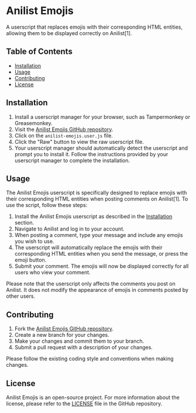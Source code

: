 # Anilist Emojis

A userscript that replaces emojis with their corresponding HTML entities, allowing them to be displayed correctly on Anilist[1].

## Table of Contents

- [Installation](#installation)
- [Usage](#usage)
- [Contributing](#contributing)
- [License](#license)

## Installation

1. Install a userscript manager for your browser, such as Tampermonkey or Greasemonkey.
2. Visit the [Anilist Emojis GitHub repository](https://github.com/Mistaf/anilist-emojis).
3. Click on the `anilist-emojis.user.js` file.
4. Click the "Raw" button to view the raw userscript file.
5. Your userscript manager should automatically detect the userscript and prompt you to install it. Follow the instructions provided by your userscript manager to complete the installation.

## Usage

The Anilist Emojis userscript is specifically designed to replace emojis with their corresponding HTML entities when posting comments on Anilist[1]. To use the script, follow these steps:

1. Install the Anilist Emojis userscript as described in the [Installation](#installation) section.
2. Navigate to Anilist and log in to your account.
3. When posting a comment, type your message and include any emojis you wish to use.
4. The userscript will automatically replace the emojis with their corresponding HTML entities when you send the message, or press the emoji button.
5. Submit your comment. The emojis will now be displayed correctly for all users who view your comment.

Please note that the userscript only affects the comments you post on Anilist. It does not modify the appearance of emojis in comments posted by other users.


## Contributing

1. Fork the [Anilist Emojis GitHub repository](https://github.com/Mistaf/anilist-emojis).
2. Create a new branch for your changes.
3. Make your changes and commit them to your branch.
4. Submit a pull request with a description of your changes.

Please follow the existing coding style and conventions when making changes.

## License

Anilist Emojis is an open-source project. For more information about the license, please refer to the [LICENSE](https://github.com/Mistaf/anilist-emojis/blob/main/LICENSE) file in the GitHub repository.
